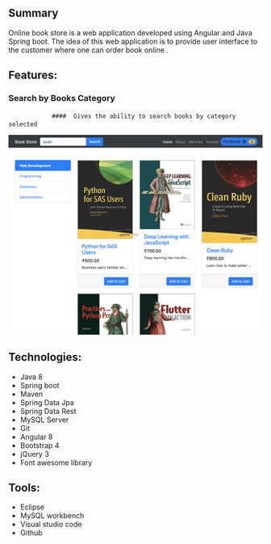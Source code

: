 





## Summary
Online book store is a web application developed using Angular and Java Spring boot. The idea of this web application is to provide user interface to the customer where one can order book online .

## Features:

### Search by Books Category
                ####  Gives the ability to search books by category selected 
 ![alt text](https://github.com/bharatvarmagit/BookStore/blob/master/images/home.png "Seach by Category")







## Technologies:

* Java 8
* Spring boot 
* Maven
* Spring Data Jpa
* Spring Data Rest
* MySQL Server
* Git
* Angular 8
* Bootstrap 4
* jQuery 3
* Font awesome library 


## Tools:

* Eclipse 
* MySQL workbench
* Visual studio code
* Github

